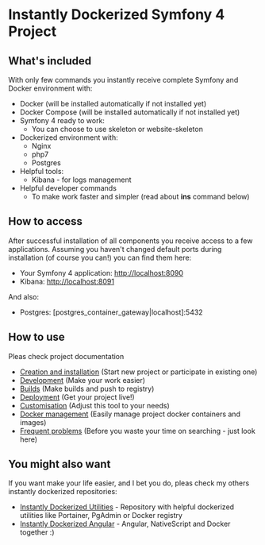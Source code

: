 # Instantly Dockerized Symfony 4 Project

## What's included
With only few commands you instantly receive complete Symfony and Docker
environment with:
- Docker (will be installed automatically if not installed yet)
- Docker Compose (will be installed automatically if not installed yet)
- Symfony 4 ready to work:
  - You can choose to use skeleton or website-skeleton
- Dockerized environment with: 
  - Nginx
  - php7
  - Postgres
- Helpful tools: 
  - Kibana - for logs management
- Helpful developer commands
  - To make work faster and simpler (read about **ins** command below) 

## How to access
After successful installation of all components you receive access to a few applications. 
Assuming you haven't changed default ports during installation (of course you can!) you can find them here:
- Your Symfony 4 application: [http://localhost:8090](http://localhost:8090)
- Kibana: [http://localhost:8091](http://localhost:8091)

And also:
- Postgres: [postgres_container_gateway|localhost]:5432

## How to use
Pleas check project documentation

* [Creation and installation](docs/start.md) (Start new project or participate in existing one)
* [Development](docs/development.md) (Make your work easier)
* [Builds](docs/build.md) (Make builds and push to registry)
* [Deployment](docs/deploy.md) (Get your project live!)
* [Customisation](docs/customisation.md) (Adjust this tool to your needs)
* [Docker management](docs/management.md) (Easily manage project docker containers and images)
* [Frequent problems](docs/problems.md) (Before you waste your time on searching - just look here)

## You might also want
If you want make your life easier, and I bet you do, pleas check my others instantly dockerized repositories:
* [Instantly Dockerized Utilities](https://github.com/wkulinski/instantly-dockerized-utilities) - 
Repository with helpful dockerized utilities like Portainer, PgAdmin or Docker registry
* [Instantly Dockerized Angular](https://github.com/wkulinski/instantly-dockerized-angular) - 
Angular, NativeScript and Docker together :) 

